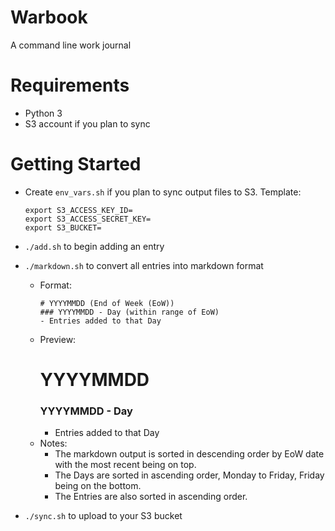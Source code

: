 # Warbook
A command line work journal

# Requirements
- Python 3
- S3 account if you plan to sync

# Getting Started
- Create `env_vars.sh` if you plan to sync output files to S3. Template:

    ```
    export S3_ACCESS_KEY_ID=
    export S3_ACCESS_SECRET_KEY=
    export S3_BUCKET=
    ```
- `./add.sh` to begin adding an entry
- `./markdown.sh` to convert all entries into markdown format
    - Format:
        ```
        # YYYYMMDD (End of Week (EoW))
        ### YYYYMMDD - Day (within range of EoW)
        - Entries added to that Day
        ```
    - Preview:
        # YYYYMMDD
        ### YYYYMMDD - Day
        - Entries added to that Day
    - Notes:
        - The markdown output is sorted in descending order by EoW date with the most recent being on top.
        - The Days are sorted in ascending order, Monday to Friday, Friday being on the bottom.
        - The Entries are also sorted in ascending order.
- `./sync.sh` to upload to your S3 bucket
